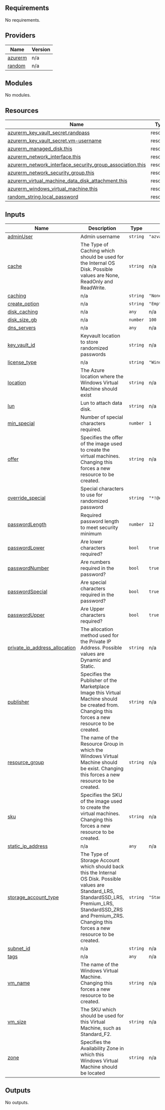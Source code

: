 ## Requirements

No requirements.

## Providers

| Name | Version |
|------|---------|
| <a name="provider_azurerm"></a> [azurerm](#provider\_azurerm) | n/a |
| <a name="provider_random"></a> [random](#provider\_random) | n/a |

## Modules

No modules.

## Resources

| Name | Type |
|------|------|
| [azurerm_key_vault_secret.randpass](https://registry.terraform.io/providers/hashicorp/azurerm/latest/docs/resources/key_vault_secret) | resource |
| [azurerm_key_vault_secret.vm-username](https://registry.terraform.io/providers/hashicorp/azurerm/latest/docs/resources/key_vault_secret) | resource |
| [azurerm_managed_disk.this](https://registry.terraform.io/providers/hashicorp/azurerm/latest/docs/resources/managed_disk) | resource |
| [azurerm_network_interface.this](https://registry.terraform.io/providers/hashicorp/azurerm/latest/docs/resources/network_interface) | resource |
| [azurerm_network_interface_security_group_association.this](https://registry.terraform.io/providers/hashicorp/azurerm/latest/docs/resources/network_interface_security_group_association) | resource |
| [azurerm_network_security_group.this](https://registry.terraform.io/providers/hashicorp/azurerm/latest/docs/resources/network_security_group) | resource |
| [azurerm_virtual_machine_data_disk_attachment.this](https://registry.terraform.io/providers/hashicorp/azurerm/latest/docs/resources/virtual_machine_data_disk_attachment) | resource |
| [azurerm_windows_virtual_machine.this](https://registry.terraform.io/providers/hashicorp/azurerm/latest/docs/resources/windows_virtual_machine) | resource |
| [random_string.local_password](https://registry.terraform.io/providers/hashicorp/random/latest/docs/resources/string) | resource |

## Inputs

| Name | Description | Type | Default | Required |
|------|-------------|------|---------|:--------:|
| <a name="input_adminUser"></a> [adminUser](#input\_adminUser) | Admin username | `string` | `"azvalmontadmin"` | no |
| <a name="input_cache"></a> [cache](#input\_cache) | The Type of Caching which should be used for the Internal OS Disk. Possible values are None, ReadOnly and ReadWrite. | `string` | n/a | yes |
| <a name="input_caching"></a> [caching](#input\_caching) | n/a | `string` | `"None"` | no |
| <a name="input_create_option"></a> [create\_option](#input\_create\_option) | n/a | `string` | `"Empty"` | no |
| <a name="input_disk_caching"></a> [disk\_caching](#input\_disk\_caching) | n/a | `any` | n/a | yes |
| <a name="input_disk_size_gb"></a> [disk\_size\_gb](#input\_disk\_size\_gb) | n/a | `number` | `100` | no |
| <a name="input_dns_servers"></a> [dns\_servers](#input\_dns\_servers) | n/a | `any` | n/a | yes |
| <a name="input_key_vault_id"></a> [key\_vault\_id](#input\_key\_vault\_id) | Keyvault location to store randomized passwords | `string` | n/a | yes |
| <a name="input_license_type"></a> [license\_type](#input\_license\_type) | n/a | `string` | `"Windows_Server"` | no |
| <a name="input_location"></a> [location](#input\_location) | The Azure location where the Windows Virtual Machine should exist | `string` | n/a | yes |
| <a name="input_lun"></a> [lun](#input\_lun) | Lun to attach data disk. | `string` | n/a | yes |
| <a name="input_min_special"></a> [min\_special](#input\_min\_special) | Number of special characters required. | `number` | `1` | no |
| <a name="input_offer"></a> [offer](#input\_offer) | Specifies the offer of the image used to create the virtual machines. Changing this forces a new resource to be created. | `string` | n/a | yes |
| <a name="input_override_special"></a> [override\_special](#input\_override\_special) | Special characters to use for randomized password | `string` | `"*!@#?"` | no |
| <a name="input_passwordLength"></a> [passwordLength](#input\_passwordLength) | Required password length to meet security minimum | `number` | `12` | no |
| <a name="input_passwordLower"></a> [passwordLower](#input\_passwordLower) | Are lower characters required? | `bool` | `true` | no |
| <a name="input_passwordNumber"></a> [passwordNumber](#input\_passwordNumber) | Are numbers required in the password? | `bool` | `true` | no |
| <a name="input_passwordSpecial"></a> [passwordSpecial](#input\_passwordSpecial) | Are special characters required in the password? | `bool` | `true` | no |
| <a name="input_passwordUpper"></a> [passwordUpper](#input\_passwordUpper) | Are Upper characters required? | `bool` | `true` | no |
| <a name="input_private_ip_address_allocation"></a> [private\_ip\_address\_allocation](#input\_private\_ip\_address\_allocation) | The allocation method used for the Private IP Address. Possible values are Dynamic and Static. | `string` | n/a | yes |
| <a name="input_publisher"></a> [publisher](#input\_publisher) | Specifies the Publisher of the Marketplace Image this Virtual Machine should be created from. Changing this forces a new resource to be created. | `string` | n/a | yes |
| <a name="input_resource_group"></a> [resource\_group](#input\_resource\_group) | The name of the Resource Group in which the Windows Virtual Machine should be exist. Changing this forces a new resource to be created. | `string` | n/a | yes |
| <a name="input_sku"></a> [sku](#input\_sku) | Specifies the SKU of the image used to create the virtual machines. Changing this forces a new resource to be created. | `string` | n/a | yes |
| <a name="input_static_ip_address"></a> [static\_ip\_address](#input\_static\_ip\_address) | n/a | `any` | n/a | yes |
| <a name="input_storage_account_type"></a> [storage\_account\_type](#input\_storage\_account\_type) | The Type of Storage Account which should back this the Internal OS Disk. Possible values are Standard\_LRS, StandardSSD\_LRS, Premium\_LRS, StandardSSD\_ZRS and Premium\_ZRS. Changing this forces a new resource to be created. | `string` | `"Standard_SSD"` | no |
| <a name="input_subnet_id"></a> [subnet\_id](#input\_subnet\_id) | n/a | `string` | n/a | yes |
| <a name="input_tags"></a> [tags](#input\_tags) | n/a | `any` | n/a | yes |
| <a name="input_vm_name"></a> [vm\_name](#input\_vm\_name) | The name of the Windows Virtual Machine. Changing this forces a new resource to be created. | `string` | n/a | yes |
| <a name="input_vm_size"></a> [vm\_size](#input\_vm\_size) | The SKU which should be used for this Virtual Machine, such as Standard\_F2. | `string` | n/a | yes |
| <a name="input_zone"></a> [zone](#input\_zone) | Specifies the Availability Zone in which this Windows Virtual Machine should be located | `string` | n/a | yes |

## Outputs

No outputs.
